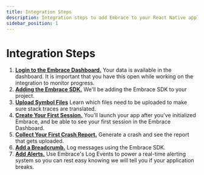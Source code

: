 ```yaml
---
title: Integration Steps
description: Integration steps to add Embrace to your React Native application
sidebar_position: 1
---
```


# Integration Steps

1. [**Login to the Embrace Dashboard.**](/react-native/4x/integration/login-embrace-dashboard) Your data is available in the dashboard. It is important that you have this open while working on the integration to monitor progress.
2. [**Adding the Embrace SDK.**](/react-native/4x/integration/add-embrace-sdk) We'll be adding the Embrace SDK to your project.
3. [**Upload Symbol Files**](/react-native/4x/integration/upload-symbol-files) Learn which files need to be uploaded to make sure stack traces are translated.
4. [**Create Your First Session.**](/react-native/4x/integration/session-reporting) You'll launch your app after you've
   initialized Embrace, and be able to see your first session in the Embrace
   Dashboard.
5. [**Collect Your First Crash Report.**](/react-native/4x/integration/crash-reporting) Generate a crash and see the report that
   gets uploaded.
6. [**Add a Breadcrumb.**](/react-native/4x/integration/breadcrumbs) Log messages using the Embrace SDK.
7. [**Add Alerts.**](/react-native/4x/integration/log-message-api) Use Embrace's Log Events to power a real-time alerting system so you can rest easy knowing we will tell you if your application breaks.
